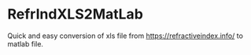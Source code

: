 # RefrIndXLS2MatLab
Quick and easy conversion of xls file from https://refractiveindex.info/ to matlab file.
